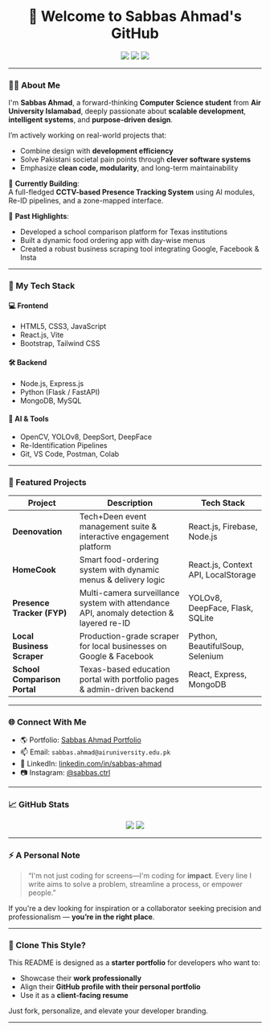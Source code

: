 <h1 align="center">👋 Welcome to Sabbas Ahmad's GitHub</h1>

<p align="center">
  <img src="https://img.shields.io/badge/BSCS-Air%20University-blue?style=flat-square" />
  <img src="https://img.shields.io/badge/Stack-Web%20%7C%20App%20%7C%20Backend%20Dev-orange?style=flat-square" />
  <img src="https://img.shields.io/badge/Available%20For-Freelance%20%7C%20Collab-green?style=flat-square" />
</p>

---

### 👨‍💻 About Me

I'm **Sabbas Ahmad**, a forward-thinking **Computer Science student** from **Air University Islamabad**, deeply passionate about **scalable development**, **intelligent systems**, and **purpose-driven design**.

I’m actively working on real-world projects that:
- Combine design with **development efficiency**
- Solve Pakistani societal pain points through **clever software systems**
- Emphasize **clean code, modularity**, and long-term maintainability

🔭 **Currently Building**:  
A full-fledged **CCTV-based Presence Tracking System** using AI modules, Re-ID pipelines, and a zone-mapped interface.

💼 **Past Highlights**:
- Developed a school comparison platform for Texas institutions
- Built a dynamic food ordering app with day-wise menus
- Created a robust business scraping tool integrating Google, Facebook & Insta

---

### 🧠 My Tech Stack

#### 💻 Frontend
- HTML5, CSS3, JavaScript
- React.js, Vite
- Bootstrap, Tailwind CSS

#### 🛠️ Backend
- Node.js, Express.js
- Python (Flask / FastAPI)
- MongoDB, MySQL

#### 🤖 AI & Tools
- OpenCV, YOLOv8, DeepSort, DeepFace
- Re-Identification Pipelines
- Git, VS Code, Postman, Colab

---

### 📁 Featured Projects

| Project | Description | Tech Stack |
|--------|-------------|------------|
| **Deenovation** | Tech+Deen event management suite & interactive engagement platform | React.js, Firebase, Node.js |
| **HomeCook** | Smart food-ordering system with dynamic menus & delivery logic | React.js, Context API, LocalStorage |
| **Presence Tracker (FYP)** | Multi-camera surveillance system with attendance API, anomaly detection & layered re-ID | YOLOv8, DeepFace, Flask, SQLite |
| **Local Business Scraper** | Production-grade scraper for local businesses on Google & Facebook | Python, BeautifulSoup, Selenium |
| **School Comparison Portal** | Texas-based education portal with portfolio pages & admin-driven backend | React, Express, MongoDB |

---

### 🌐 Connect With Me

- 🌎 Portfolio: [Sabbas Ahmad Portfolio](https://your-deployed-link.netlify.app)
- 📫 Email: `sabbas.ahmad@airuniversity.edu.pk`
- 💼 LinkedIn: [linkedin.com/in/sabbas-ahmad](https://linkedin.com/in/sabbas-ahmad)
- 📷 Instagram: [@sabbas.ctrl](https://instagram.com/sabbas.ctrl)

---

### 📈 GitHub Stats

<p align="center">
  <img src="https://github-readme-stats.vercel.app/api?username=sabbas-ctrl&show_icons=true&theme=react" />
  <img src="https://github-readme-stats.vercel.app/api/top-langs/?username=sabbas-ctrl&layout=compact&theme=react" />
</p>

---

### ⚡ A Personal Note

> “I'm not just coding for screens—I'm coding for **impact**. Every line I write aims to solve a problem, streamline a process, or empower people.”

If you're a dev looking for inspiration or a collaborator seeking precision and professionalism — **you’re in the right place**.

---

### 🧩 Clone This Style?

This README is designed as a **starter portfolio** for developers who want to:
- Showcase their **work professionally**
- Align their **GitHub profile with their personal portfolio**
- Use it as a **client-facing resume**

Just fork, personalize, and elevate your developer branding.

---

